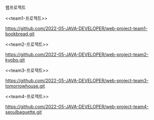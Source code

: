 웹프로젝트

<<team1-프로젝트>>

https://github.com/2022-05-JAVA-DEVELOPER/web-project-team1-bookbread.git

<<team2-프로젝트>>

https://github.com/2022-05-JAVA-DEVELOPER/web-project-team2-kyobo.git

<<team3-프로젝트>>

https://github.com/2022-05-JAVA-DEVELOPER/web-project-team3-tomorrowhouse.git

<<team4-프로젝트>>

https://github.com/2022-05-JAVA-DEVELOPER/web-project-team4-seoulbaguette.git


